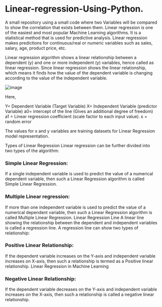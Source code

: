 # Linear-regression-Using-Python.



A small repository using a small code where two Variables will be compared to show the correlation that exists between them.
Linear regression is one of the easiest and most popular Machine Learning algorithms. It is a statistical method that is used for predictive analysis. Linear regression makes predictions for continuous/real or numeric variables such as sales, salary, age, product price, etc.

Linear regression algorithm shows a linear relationship between a dependent (y) and one or more independent (y) variables, hence called as linear regression. Since linear regression shows the linear relationship, which means it finds how the value of the dependent variable is changing according to the value of the independent variable.

![image](https://user-images.githubusercontent.com/77969007/236446937-1884054b-10b0-4b43-aab1-56f051c55a52.png)


Here,

Y= Dependent Variable (Target Variable)
X= Independent Variable (predictor Variable)
a0= intercept of the line (Gives an additional degree of freedom)
a1 = Linear regression coefficient (scale factor to each input value).
ε = random error

The values for x and y variables are training datasets for Linear Regression model representation.

Types of Linear Regression
Linear regression can be further divided into two types of the algorithm:

<h3>Simple Linear Regression:</h3>
If a single independent variable is used to predict the value of a numerical dependent variable, then such a Linear Regression algorithm is called Simple Linear Regression.

<h3> Multiple Linear regression: </h3>
If more than one independent variable is used to predict the value of a numerical dependent variable, then such a Linear Regression algorithm is called Multiple Linear Regression.
Linear Regression Line
A linear line showing the relationship between the dependent and independent variables is called a regression line. A regression line can show two types of relationship:

<h3> Positive Linear Relationship: </h3>
If the dependent variable increases on the Y-axis and independent variable increases on X-axis, then such a relationship is termed as a Positive linear relationship.
Linear Regression in Machine Learning


<h3> Negative Linear Relationship: </h3> 
If the dependent variable decreases on the Y-axis and independent variable increases on the X-axis, then such a relationship is called a negative linear relationship.

